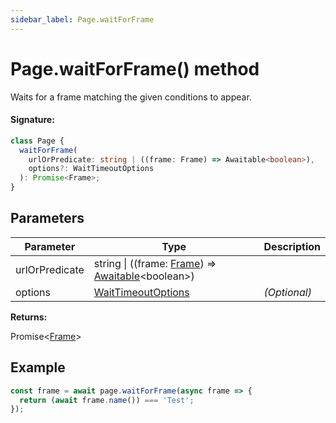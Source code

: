 ```yaml
---
sidebar_label: Page.waitForFrame
---
```


# Page.waitForFrame() method

Waits for a frame matching the given conditions to appear.

#### Signature:

```typescript
class Page {
  waitForFrame(
    urlOrPredicate: string | ((frame: Frame) => Awaitable<boolean>),
    options?: WaitTimeoutOptions
  ): Promise<Frame>;
}
```

## Parameters

| Parameter      | Type                                                                                                          | Description  |
| -------------- | ------------------------------------------------------------------------------------------------------------- | ------------ |
| urlOrPredicate | string \| ((frame: [Frame](./puppeteer.frame.md)) =&gt; [Awaitable](./puppeteer.awaitable.md)&lt;boolean&gt;) |              |
| options        | [WaitTimeoutOptions](./puppeteer.waittimeoutoptions.md)                                                       | _(Optional)_ |

**Returns:**

Promise&lt;[Frame](./puppeteer.frame.md)&gt;

## Example

```ts
const frame = await page.waitForFrame(async frame => {
  return (await frame.name()) === 'Test';
});
```
